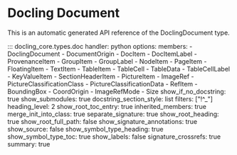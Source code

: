 # Docling Document

This is an automatic generated API reference of the DoclingDocument type.

::: docling_core.types.doc
    handler: python
    options:
        members:
            - DoclingDocument
            - DocumentOrigin
            - DocItem
            - DocItemLabel
            - ProvenanceItem
            - GroupItem
            - GroupLabel
            - NodeItem
            - PageItem
            - FloatingItem
            - TextItem
            - TableItem
            - TableCell
            - TableData
            - TableCellLabel
            - KeyValueItem
            - SectionHeaderItem
            - PictureItem
            - ImageRef
            - PictureClassificationClass
            - PictureClassificationData
            - RefItem
            - BoundingBox
            - CoordOrigin
            - ImageRefMode
            - Size
        show_if_no_docstring: true
        show_submodules: true
        docstring_section_style: list
        filters: ["!^_"]
        heading_level: 2
        show_root_toc_entry: true
        inherited_members: true
        merge_init_into_class: true
        separate_signature: true
        show_root_heading: true
        show_root_full_path: false
        show_signature_annotations: true
        show_source: false
        show_symbol_type_heading: true
        show_symbol_type_toc: true
        show_labels: false
        signature_crossrefs: true
        summary: true
